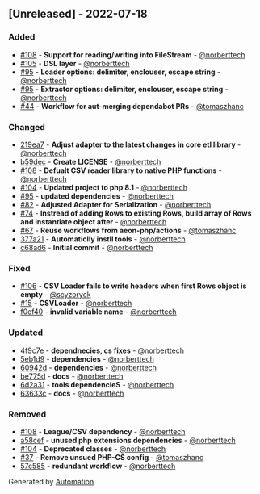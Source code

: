 ## [Unreleased] - 2022-07-18

### Added
- [#108](https://github.com/flow-php/etl-adapter-csv/pull/108) - **Support for reading/writing into FileStream** - [@norberttech](https://github.com/norberttech)
- [#105](https://github.com/flow-php/etl-adapter-csv/pull/105) - **DSL layer** - [@norberttech](https://github.com/norberttech)
- [#95](https://github.com/flow-php/etl-adapter-csv/pull/95) - **Loader options: delimiter, enclouser, escape string** - [@norberttech](https://github.com/norberttech)
- [#95](https://github.com/flow-php/etl-adapter-csv/pull/95) - **Extractor options: delimiter, enclouser, escape string** - [@norberttech](https://github.com/norberttech)
- [#44](https://github.com/flow-php/etl-adapter-csv/pull/44) - **Workflow for aut-merging dependabot PRs** - [@tomaszhanc](https://github.com/tomaszhanc)

### Changed
- [219ea7](https://github.com/flow-php/etl-adapter-csv/commit/219ea779599d2f5efb2ccfef905c7bad3b20369f) - **Adjust adapter to the latest changes in core etl library** - [@norberttech](https://github.com/norberttech)
- [b59dec](https://github.com/flow-php/etl-adapter-csv/commit/b59dec7264df55323a180d2156f285de3febbe03) - **Create LICENSE** - [@norberttech](https://github.com/norberttech)
- [#108](https://github.com/flow-php/etl-adapter-csv/pull/108) - **Defualt CSV reader library to native PHP functions** - [@norberttech](https://github.com/norberttech)
- [#104](https://github.com/flow-php/etl-adapter-csv/pull/104) - **Updated project to php 8.1** - [@norberttech](https://github.com/norberttech)
- [#95](https://github.com/flow-php/etl-adapter-csv/pull/95) - **updated dependencies** - [@norberttech](https://github.com/norberttech)
- [#82](https://github.com/flow-php/etl-adapter-csv/pull/82) - **Adjusted Adapter for Serialization** - [@norberttech](https://github.com/norberttech)
- [#74](https://github.com/flow-php/etl-adapter-csv/pull/74) - **Instread of adding Rows to existing Rows, build array of Rows and instantiate object after** - [@norberttech](https://github.com/norberttech)
- [#67](https://github.com/flow-php/etl-adapter-csv/pull/67) - **Reuse workflows from aeon-php/actions** - [@tomaszhanc](https://github.com/tomaszhanc)
- [377a21](https://github.com/flow-php/etl-adapter-csv/commit/377a219a347232105350636270b17c674975f78e) - **Automaticlly instll tools** - [@norberttech](https://github.com/norberttech)
- [c68ad6](https://github.com/flow-php/etl-adapter-csv/commit/c68ad6c579a3954471e3c9c7233d3bed27cc1eb2) - **Initial commit** - [@norberttech](https://github.com/norberttech)

### Fixed
- [#106](https://github.com/flow-php/etl-adapter-csv/pull/106) - **CSV Loader fails to write headers when first Rows object is empty** - [@scyzoryck](https://github.com/scyzoryck)
- [#15](https://github.com/flow-php/etl-adapter-csv/pull/15) - **CSVLoader** - [@norberttech](https://github.com/norberttech)
- [f0ef40](https://github.com/flow-php/etl-adapter-csv/commit/f0ef40204297eb924a9d0cbb8ef89510ba9bde8a) - **invalid variable name** - [@norberttech](https://github.com/norberttech)

### Updated
- [4f9c7e](https://github.com/flow-php/etl-adapter-csv/commit/4f9c7e38122716c3651a4900a86776c8f926f2b0) - **dependnecies, cs fixes** - [@norberttech](https://github.com/norberttech)
- [5eb1d9](https://github.com/flow-php/etl-adapter-csv/commit/5eb1d9195cadb23d361e4097ab55878b40108de7) - **dependencies** - [@norberttech](https://github.com/norberttech)
- [60942d](https://github.com/flow-php/etl-adapter-csv/commit/60942dabb52ddef01139d49ce35643259176c879) - **dependencies** - [@norberttech](https://github.com/norberttech)
- [be775d](https://github.com/flow-php/etl-adapter-csv/commit/be775d28c349efbf267704d99d7c6d392788b9e1) - **docs** - [@norberttech](https://github.com/norberttech)
- [6d2a31](https://github.com/flow-php/etl-adapter-csv/commit/6d2a31be222529fcf8ce53a74702544839fd60ed) - **tools dependencieS** - [@norberttech](https://github.com/norberttech)
- [63633c](https://github.com/flow-php/etl-adapter-csv/commit/63633cae23ccfa2222925a1c94c9acf9aca65e7d) - **docs** - [@norberttech](https://github.com/norberttech)

### Removed
- [#108](https://github.com/flow-php/etl-adapter-csv/pull/108) - **League/CSV dependency** - [@norberttech](https://github.com/norberttech)
- [a58cef](https://github.com/flow-php/etl-adapter-csv/commit/a58cef65fe01e59c69e12e0ce29d4010b6904223) - **unused php extensions dependencies** - [@norberttech](https://github.com/norberttech)
- [#104](https://github.com/flow-php/etl-adapter-csv/pull/104) - **Deprecated classes** - [@norberttech](https://github.com/norberttech)
- [#37](https://github.com/flow-php/etl-adapter-csv/pull/37) - **Remove unsued PHP-CS config** - [@tomaszhanc](https://github.com/tomaszhanc)
- [57c585](https://github.com/flow-php/etl-adapter-csv/commit/57c5858a31b76eb255c450d7ad0af9b2fac5f11d) - **redundant workflow** - [@norberttech](https://github.com/norberttech)

Generated by [Automation](https://github.com/aeon-php/automation)